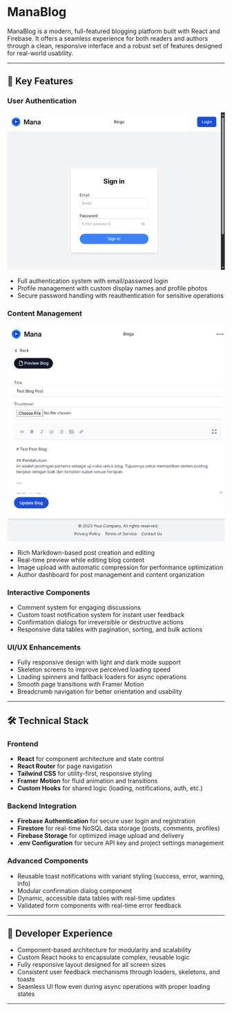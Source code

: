 
# ManaBlog

ManaBlog is a modern, full-featured blogging platform built with React and Firebase. It offers a seamless experience for both readers and authors through a clean, responsive interface and a robust set of features designed for real-world usability.

---

## 🔑 Key Features

### User Authentication
![login_page](https://raw.githubusercontent.com/argf013/mana-blog/refs/heads/master/mana-blog.netlify.app_login.png?token=GHSAT0AAAAAADCDUSMCJJ4KLSAEAEGAZL7O2BOHMCQ)
- Full authentication system with email/password login
- Profile management with custom display names and profile photos
- Secure password handling with reauthentication for sensitive operations

### Content Management
![add-blogpost-page](https://raw.githubusercontent.com/argf013/mana-blog/refs/heads/master/mana-blog.netlify.app_dashboard_edit_blog_0hFAIOmkaQD7S5CK2X0a.png?token=GHSAT0AAAAAADCDUSMDY2I7DW2SHH25YR2I2BOHN2A)
- Rich Markdown-based post creation and editing
- Real-time preview while editing blog content
- Image upload with automatic compression for performance optimization
- Author dashboard for post management and content organization

### Interactive Components

- Comment system for engaging discussions
- Custom toast notification system for instant user feedback
- Confirmation dialogs for irreversible or destructive actions
- Responsive data tables with pagination, sorting, and bulk actions

### UI/UX Enhancements

- Fully responsive design with light and dark mode support
- Skeleton screens to improve perceived loading speed
- Loading spinners and fallback loaders for async operations
- Smooth page transitions with Framer Motion
- Breadcrumb navigation for better orientation and usability

---

## 🛠 Technical Stack

### Frontend

- **React** for component architecture and state control
- **React Router** for page navigation
- **Tailwind CSS** for utility-first, responsive styling
- **Framer Motion** for fluid animation and transitions
- **Custom Hooks** for shared logic (loading, notifications, auth, etc.)

### Backend Integration

- **Firebase Authentication** for secure user login and registration
- **Firestore** for real-time NoSQL data storage (posts, comments, profiles)
- **Firebase Storage** for optimized image upload and delivery
- **.env Configuration** for secure API key and project settings management

### Advanced Components

- Reusable toast notifications with variant styling (success, error, warning, info)
- Modular confirmation dialog component
- Dynamic, accessible data tables with real-time updates
- Validated form components with real-time error feedback

---

## 🧩 Developer Experience

- Component-based architecture for modularity and scalability
- Custom React hooks to encapsulate complex, reusable logic
- Fully responsive layout designed for all screen sizes
- Consistent user feedback mechanisms through loaders, skeletons, and toasts
- Seamless UI flow even during async operations with proper loading states

---
